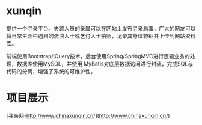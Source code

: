 # xunqin
提供一个寻亲平台。失踪人员的亲属可以在网站上发布寻亲启事，广大的网友可以将日常生活中遇到的流浪人士或乞讨人士拍照，记录其身体特征并上传到网站资料库。

前端使用Bootstrap/jQuery技术，后台使用Spring/SpringMVC进行逻辑业务的处理，数据库使用MySQL，并使用 MyBatis对底层数据访问进行封装，完成SQL与代码的分离，增强了系统的可维护性。

# 项目展示
[寻亲网-http://www.chinaxunqin.cn/](http://www.chinaxunqin.cn/) 
